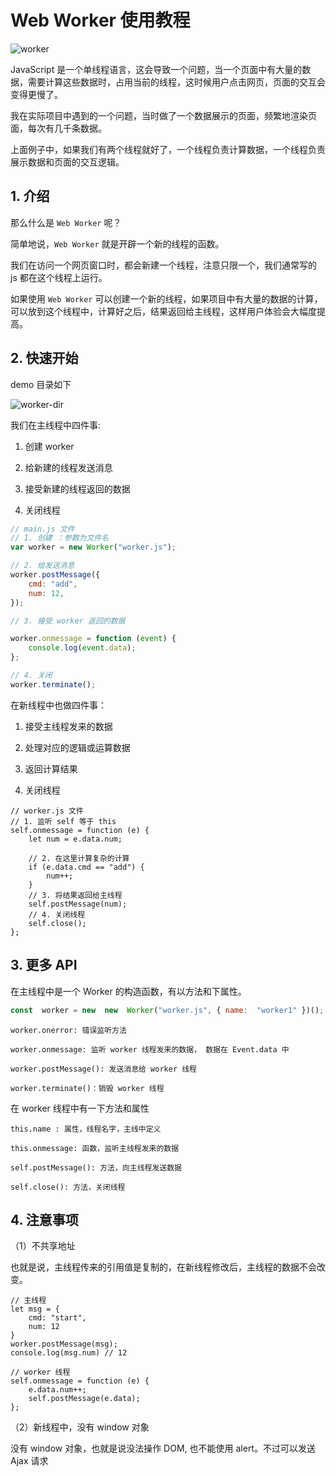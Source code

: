 # Web Worker 使用教程

![worker](worker.jpg)

JavaScript 是一个单线程语言，这会导致一个问题，当一个页面中有大量的数据，需要计算这些数据时，占用当前的线程，这时候用户点击网页，页面的交互会变得更慢了。

我在实际项目中遇到的一个问题，当时做了一个数据展示的页面，频繁地渲染页面，每次有几千条数据。

上面例子中，如果我们有两个线程就好了，一个线程负责计算数据，一个线程负责展示数据和页面的交互逻辑。

## 1. 介绍

那么什么是 `Web Worker` 呢？

简单地说，`Web Worker` 就是开辟一个新的线程的函数。

我们在访问一个网页窗口时，都会新建一个线程，注意只限一个，我们通常写的 js 都在这个线程上运行。

如果使用 `Web Worker` 可以创建一个新的线程，如果项目中有大量的数据的计算，可以放到这个线程中，计算好之后，结果返回给主线程，这样用户体验会大幅度提高。

## 2. 快速开始

demo 目录如下

![worker-dir](worker.png)

我们在主线程中四件事:

1. 创建 worker

2. 给新建的线程发送消息

3. 接受新建的线程返回的数据

4. 关闭线程

```js
// main.js 文件
// 1. 创建 ：参数为文件名
var worker = new Worker("worker.js");

// 2. 给发送消息
worker.postMessage({
    cmd: "add",
    num: 12,
});

// 3. 接受 worker 返回的数据

worker.onmessage = function (event) {
    console.log(event.data);
};

// 4. 关闭
worker.terminate();

```

在新线程中也做四件事：

1. 接受主线程发来的数据

2. 处理对应的逻辑或运算数据

3. 返回计算结果

4. 关闭线程

```JS
// worker.js 文件
// 1. 监听 self 等于 this
self.onmessage = function (e) {
    let num = e.data.num;

    // 2. 在这里计算复杂的计算
    if (e.data.cmd == "add") {
        num++;
    }
    // 3. 将结果返回给主线程
    self.postMessage(num);
    // 4. 关闭线程
    self.close();
};

```

## 3. 更多 API

在主线程中是一个 Worker 的构造函数，有以方法和下属性。

```js
const  worker = new  new  Worker("worker.js", { name:  "worker1" })();
```

```text
worker.onerror: 错误监听方法

worker.onmessage: 监听 worker 线程发来的数据， 数据在 Event.data 中

worker.postMessage(): 发送消息给 worker 线程

worker.terminate()：销毁 worker 线程
```

在 worker 线程中有一下方法和属性

```text
this.name : 属性，线程名字，主线中定义

this.onmessage: 函数，监听主线程发来的数据

self.postMessage(): 方法，向主线程发送数据

self.close(): 方法，关闭线程
```

## 4. 注意事项

（1）不共享地址

也就是说，主线程传来的引用值是复制的，在新线程修改后，主线程的数据不会改变。

```JS
// 主线程
let msg = {
    cmd: "start",
    num: 12
}
worker.postMessage(msg);
console.log(msg.num) // 12

// worker 线程
self.onmessage = function (e) {
    e.data.num++;
    self.postMessage(e.data);
};

```

（2）新线程中，没有 window 对象

没有 window 对象，也就是说没法操作 DOM, 也不能使用 alert。不过可以发送 Ajax 请求

 
 <comment-comment/> 
 